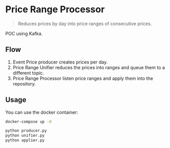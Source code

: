 # Price Range Processor
> Reduces prices by day into price ranges of consecutive prices. 

POC using Kafka.

## Flow

1. Event Price producer creates prices per day.
2. Price Range Unifier reduces the prices into ranges and queue them to a different topic.
3. Price Range Processor listen price ranges and apply them into the repository.

## Usage
You can use the docker container:
```sh
docker-compose up -d

python producer.py
python unifier.py
python applier.py
```

